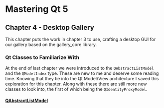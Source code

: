# Mastering Qt 5

## Chapter 4 - Desktop Gallery

This chapter puts the work in chapter 3 to use, crafting a desktop GUI for our gallery based on the gallery\_core library.

### Qt Classes to Familiarize With

At the end of last chapter we were introduced to the `QAbstractListModel` and the `QModelIndex` type. These are new to me and deserve some reading time. Knowing that they tie into the Qt Model/View architecture I saved this exploration for this chapter. Along with these there are still more new classes to look into, the first of which being the `QIdentityProxyModel`.

#### [QAbstractListModel](http://doc.qt.io/qt-5/qabstractlistmodel.html)
